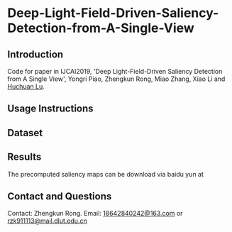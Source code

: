 # Deep-Light-Field-Driven-Saliency-Detection-from-A-Single-View
## Introduction
Code for paper in IJCAI2019, 'Deep Light-Field-Driven Saliency Detection from A Single View', Yongri Piao, Zhengkun Rong, Miao Zhang, Xiao Li and [Huchuan Lu](http://ice.dlut.edu.cn/lu/publications.html).


## Usage Instructions
## Dataset
## Results
The precomputed saliency maps can be download via baidu yun at
## Contact and Questions
Contact: Zhengkun Rong. Email: 18642840242@163.com or rzk911113@mail.dlut.edu.cn
